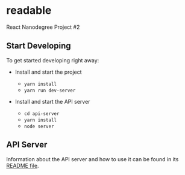 # readable
React Nanodegree Project #2

## Start Developing
To get started developing right away:

* Install and start the project
    - `yarn install`
    - `yarn run dev-server`

* Install and start the API server
    - `cd api-server`
    - `yarn install`
    - `node server`

## API Server
Information about the API server and how to use it can be found in its [README file](api-server/README.md).
